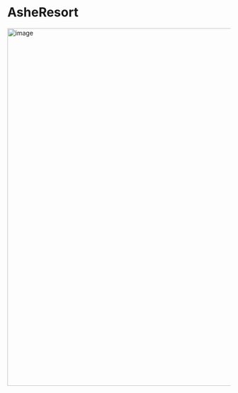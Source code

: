 # AsheResort
<img width="1129" height="805" alt="image" src="https://github.com/user-attachments/assets/24c3e763-bf36-4ddd-ba0c-f2b61e1dadd4" />
